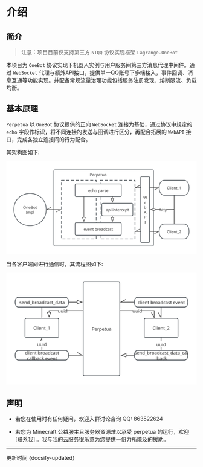 # 介绍

## 简介

> 注意：项目目前仅支持第三方 `NTQQ` 协议实现框架 `Lagrange.OneBot`

本项目为 `OneBot` 协议实现下机器人实例与用户服务间第三方消息代理中间件。通过 `WebSocket` 代理与额外API接口，提供单一QQ账号下多端接入，事件回调、消息互通等功能实现。并配备常规流量治理功能包括服务注册发现、熔断限流、负载均衡。

## 基本原理

`Perpetua` 以 `OneBot` 协议提供的正向 `WebSocket` 连接为基础，通过协议中规定的 `echo` 字段作标识，将不同连接的发送与回调进行区分，再配合拓展的 `WebAPI` 接口，完成各独立连接间的行为配合。

其架构图如下: 

![](../../images/架构图.svg)

当各客户端间进行通信时，其流程图如下: 

![](../../images/通信流程图.svg)

## 声明

- 若您在使用时有任何疑问，欢迎入群讨论咨询 QQ: 863522624

- 若您为 Minecraft 公益服主且服务器资源难以承受 perpetua 的运行，欢迎 [联系我] 。我与我的云服务很乐意为您提供一份力所能及的援助。

<hr>

更新时间 {docsify-updated}